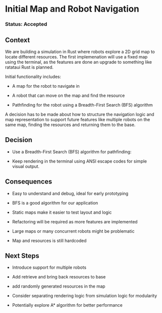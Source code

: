 # Initial Map and Robot Navigation

### Status: Accepted

## Context

We are building a simulation in Rust where robots explore a 2D grid map to locate different resources. The first implemenation will use a fixed map using the terminal, as the features are done an upgrade to something like ratataui Rust is planned.

Initial functionality includes:

- A map for the robot to navigate in

- A robot that can move on the map and find the resource

- Pathfinding for the robot using a Breadth-First Search (BFS) algorithm

A decision has to be made about how to structure the navigation logic and map representation to support future features like multiple robots on the same map, finding the resources and returning them to the base.

## Decision 

- Use a Breadth-First Search (BFS) algorithm for pathfinding:

- Keep rendering in the terminal using ANSI escape codes for simple visual output.

## Consequences

- Easy to understand and debug, ideal for early prototyping

- BFS is a good algorithm for our application

- Static maps make it easier to test layout and logic

- Refactoring will be required as more features are implemented

- Large maps or many concurrent robots might be problematic
    
- Map and resources is still hardcoded

## Next Steps

- Introduce support for multiple robots

- Add retrieve and bring back resources to base

- add randomly generated resources in the map

- Consider separating rendering logic from simulation logic for modularity

- Potentially explore A* algorithm for better performance